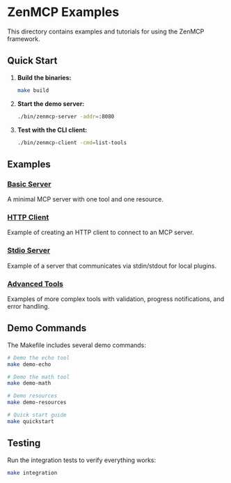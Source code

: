 # ZenMCP Examples

This directory contains examples and tutorials for using the ZenMCP framework.

## Quick Start

1. **Build the binaries:**
   ```bash
   make build
   ```

2. **Start the demo server:**
   ```bash
   ./bin/zenmcp-server -addr=:8080
   ```

3. **Test with the CLI client:**
   ```bash
   ./bin/zenmcp-client -cmd=list-tools
   ```

## Examples

### [Basic Server](./basic-server/)
A minimal MCP server with one tool and one resource.

### [HTTP Client](./http-client/)  
Example of creating an HTTP client to connect to an MCP server.

### [Stdio Server](./stdio-server/)
Example of a server that communicates via stdin/stdout for local plugins.

### [Advanced Tools](./advanced-tools/)
Examples of more complex tools with validation, progress notifications, and error handling.

## Demo Commands

The Makefile includes several demo commands:

```bash
# Demo the echo tool
make demo-echo

# Demo the math tool
make demo-math  

# Demo resources
make demo-resources

# Quick start guide
make quickstart
```

## Testing

Run the integration tests to verify everything works:

```bash
make integration
```